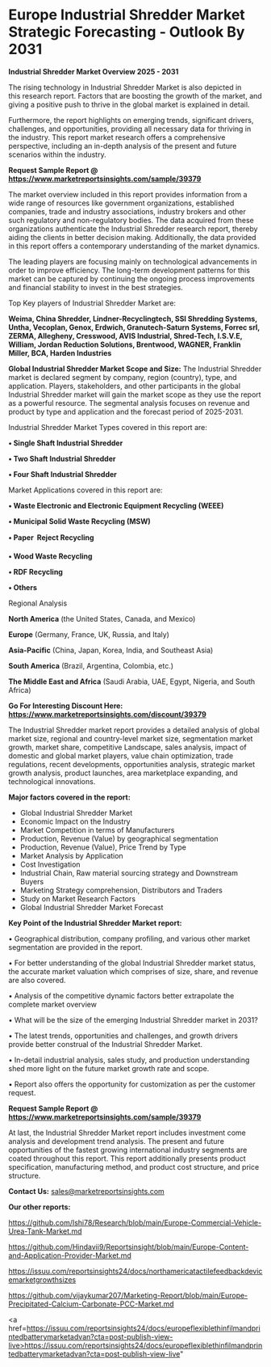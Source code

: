 # Europe Industrial Shredder Market Strategic Forecasting - Outlook By 2031

<Strong> Industrial Shredder Market Overview 2025 - 2031</strong>

The rising technology in Industrial Shredder Market is also depicted in this research report. Factors that are boosting the growth of the market, and giving a positive push to thrive in the global market is explained in detail.

Furthermore, the report highlights on emerging trends, significant drivers, challenges, and opportunities, providing all necessary data for thriving in the industry. This report market research offers a comprehensive perspective, including an in-depth analysis of the present and future scenarios within the industry.

<strong>Request Sample Report @ <a href=https://www.marketreportsinsights.com/sample/39379>https://www.marketreportsinsights.com/sample/39379</a></strong>

The market overview included in this report provides information from a wide range of resources like government organizations, established companies, trade and industry associations, industry brokers and other such regulatory and non-regulatory bodies. The data acquired from these organizations authenticate the Industrial Shredder research report, thereby aiding the clients in better decision making. Additionally, the data provided in this report offers a contemporary understanding of the market dynamics.

The leading players are focusing mainly on technological advancements in order to improve efficiency. The long-term development patterns for this market can be captured by continuing the ongoing process improvements and financial stability to invest in the best strategies.

Top Key players of Industrial Shredder Market are:

<strong>Weima, China Shredder, Lindner-Recyclingtech, SSI Shredding Systems, Untha, Vecoplan, Genox, Erdwich, Granutech-Saturn Systems, Forrec srl, ZERMA, Allegheny, Cresswood, AVIS Industrial, Shred-Tech, I.S.V.E, William, Jordan Reduction Solutions, Brentwood, WAGNER, Franklin Miller, BCA, Harden Industries</strong>

<strong><b>Global Industrial Shredder Market Scope and Size:</b></strong>
The Industrial Shredder market is declared segment by company, region (country), type, and application. Players, stakeholders, and other participants in the global Industrial Shredder market will gain the market scope as they use the report as a powerful resource. The segmental analysis focuses on revenue and product by type and application and the forecast period of 2025-2031.

Industrial Shredder Market Types covered in this report are:

<strong>•  Single Shaft Industrial Shredder

•  Two Shaft Industrial Shredder

•  Four Shaft Industrial Shredder</strong>

Market Applications covered in this report are:

<strong>•  Waste Electronic and Electronic Equipment Recycling (WEEE)

•  Municipal Solid Waste Recycling (MSW)

•  Paper  Reject Recycling

•  Wood Waste Recycling

•  RDF Recycling

•  Others</strong> 

Regional Analysis

<strong>North America</strong> (the United States, Canada, and Mexico)

<strong>Europe</strong> (Germany, France, UK, Russia, and Italy)

<strong>Asia-Pacific</strong> (China, Japan, Korea, India, and Southeast Asia)

<strong>South America</strong> (Brazil, Argentina, Colombia, etc.)

<strong>The Middle East and Africa</strong> (Saudi Arabia, UAE, Egypt, Nigeria, and South Africa)

<strong>Go For Interesting Discount Here: <a href=https://www.marketreportsinsights.com/discount/39379>https://www.marketreportsinsights.com/discount/39379</a></strong>

The Industrial Shredder market report provides a detailed analysis of global market size, regional and country-level market size, segmentation market growth, market share, competitive Landscape, sales analysis, impact of domestic and global market players, value chain optimization, trade regulations, recent developments, opportunities analysis, strategic market growth analysis, product launches, area marketplace expanding, and technological innovations.

<strong><b>Major factors covered in the report:</b></strong>
<ul>
  <li>Global Industrial Shredder Market </li>
  <li>Economic Impact on the Industry</li>
  <li>Market Competition in terms of Manufacturers</li>
  <li>Production, Revenue (Value) by geographical segmentation</li>
  <li>Production, Revenue (Value), Price Trend by Type</li>
  <li>Market Analysis by Application</li>
  <li>Cost Investigation</li>
  <li>Industrial Chain, Raw material sourcing strategy and Downstream Buyers</li>
  <li>Marketing Strategy comprehension, Distributors and Traders</li>
  <li>Study on Market Research Factors</li>
  <li>Global Industrial Shredder Market Forecast</li>
</ul>

<strong><b>Key Point of the Industrial Shredder Market report:</b></strong>

• Geographical distribution, company profiling, and various other market segmentation are provided in the report.

• For better understanding of the global Industrial Shredder market status, the accurate market valuation which comprises of size, share, and revenue are also covered.

• Analysis of the competitive dynamic factors better extrapolate the complete market overview

• What will be the size of the emerging Industrial Shredder market in 2031?

• The latest trends, opportunities and challenges, and growth drivers provide better construal of the Industrial Shredder Market.

• In-detail industrial analysis, sales study, and production understanding shed more light on the future market growth rate and scope.

• Report also offers the opportunity for customization as per the customer request.

<strong>Request Sample Report @ <a href=https://www.marketreportsinsights.com/sample/39379>https://www.marketreportsinsights.com/sample/39379</a></strong>

At last, the Industrial Shredder Market report includes investment come analysis and development trend analysis. The present and future opportunities of the fastest growing international industry segments are coated throughout this report. This report additionally presents product specification, manufacturing method, and product cost structure, and price structure.

<strong>Contact Us:</strong>
sales@marketreportsinsights.com

<strong>Our other reports:</strong>

<a href=https://github.com/Ishi78/Research/blob/main/Europe-Commercial-Vehicle-Urea-Tank-Market.md>https://github.com/Ishi78/Research/blob/main/Europe-Commercial-Vehicle-Urea-Tank-Market.md</a>

<a href=https://github.com/Hindavii9/Reportsinsight/blob/main/Europe-Content-and-Application-Provider-Market.md>https://github.com/Hindavii9/Reportsinsight/blob/main/Europe-Content-and-Application-Provider-Market.md</a>

<a href=https://issuu.com/reportsinsights24/docs/northamericatactilefeedbackdevicemarketgrowthsizes>https://issuu.com/reportsinsights24/docs/northamericatactilefeedbackdevicemarketgrowthsizes</a>

<a href=https://github.com/vijaykumar207/Marketing-Report/blob/main/Europe-Precipitated-Calcium-Carbonate-PCC-Market.md>https://github.com/vijaykumar207/Marketing-Report/blob/main/Europe-Precipitated-Calcium-Carbonate-PCC-Market.md</a>

<a href=https://issuu.com/reportsinsights24/docs/europeflexiblethinfilmandprintedbatterymarketadvan?cta=post-publish-view-live>https://issuu.com/reportsinsights24/docs/europeflexiblethinfilmandprintedbatterymarketadvan?cta=post-publish-view-live</a>"
